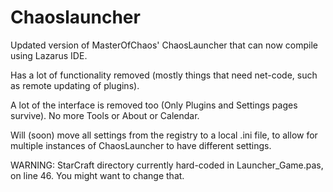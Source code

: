 # Chaoslauncher

Updated version of MasterOfChaos' ChaosLauncher that can now compile using Lazarus IDE.

Has a lot of functionality removed (mostly things that need net-code, such as remote updating of plugins).

A lot of the interface is removed too (Only Plugins and Settings pages survive). No more Tools or About or Calendar.

Will (soon) move all settings from the registry to a local .ini file, to allow for multiple instances of ChaosLauncher to have different settings.

WARNING: StarCraft directory currently hard-coded in Launcher_Game.pas, on line 46. You might want to change that.
